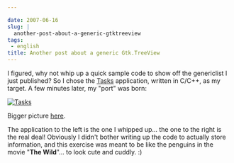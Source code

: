 ```yaml
---

date: 2007-06-16
slug: |
  another-post-about-a-generic-gtktreeview
tags:
 - english
title: Another post about a generic Gtk.TreeView
---
```


I figured, why not whip up a quick sample code to show off the
genericlist I just published? So I chose the
[Tasks](http://pimlico-project.org/tasks.html) application, written in
C/C++, as my target. A few minutes later, my "port" was born:

[![Tasks](http://farm2.static.flickr.com/1004/557214660_75edca1a82.jpg)](http://www.flickr.com/photos/25563799@N00/557214660/)

Bigger picture
[here](http://farm2.static.flickr.com/1004/557214660_9bdbe1a237_o.png).

The application to the left is the one I whipped up... the one to the
right is the real deal! Obviously I didn't bother writing up the code to
actually store information, and this exercise was meant to be like the
penguins in the movie "**The Wild**\"... to look cute and cuddly. :)
